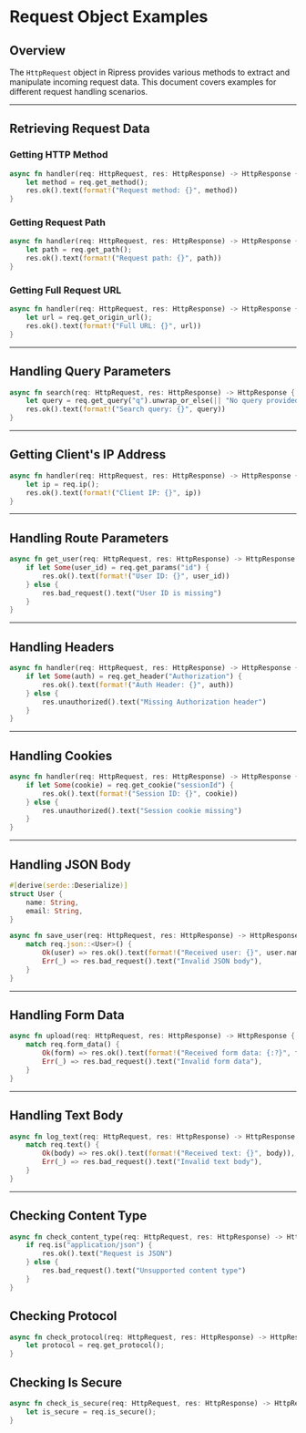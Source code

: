 # Request Object Examples

## Overview

The `HttpRequest` object in Ripress provides various methods to extract and manipulate incoming request data. This document covers examples for different request handling scenarios.

---

## Retrieving Request Data

### Getting HTTP Method

```rust
async fn handler(req: HttpRequest, res: HttpResponse) -> HttpResponse {
    let method = req.get_method();
    res.ok().text(format!("Request method: {}", method))
}
```

### Getting Request Path

```rust
async fn handler(req: HttpRequest, res: HttpResponse) -> HttpResponse {
    let path = req.get_path();
    res.ok().text(format!("Request path: {}", path))
}
```

### Getting Full Request URL

```rust
async fn handler(req: HttpRequest, res: HttpResponse) -> HttpResponse {
    let url = req.get_origin_url();
    res.ok().text(format!("Full URL: {}", url))
}
```

---

## Handling Query Parameters

```rust
async fn search(req: HttpRequest, res: HttpResponse) -> HttpResponse {
    let query = req.get_query("q").unwrap_or_else(|| "No query provided".to_string());
    res.ok().text(format!("Search query: {}", query))
}
```

---

## Getting Client's IP Address

```rust
async fn handler(req: HttpRequest, res: HttpResponse) -> HttpResponse {
    let ip = req.ip();
    res.ok().text(format!("Client IP: {}", ip))
}
```

---

## Handling Route Parameters

```rust
async fn get_user(req: HttpRequest, res: HttpResponse) -> HttpResponse {
    if let Some(user_id) = req.get_params("id") {
        res.ok().text(format!("User ID: {}", user_id))
    } else {
        res.bad_request().text("User ID is missing")
    }
}
```

---

## Handling Headers

```rust
async fn handler(req: HttpRequest, res: HttpResponse) -> HttpResponse {
    if let Some(auth) = req.get_header("Authorization") {
        res.ok().text(format!("Auth Header: {}", auth))
    } else {
        res.unauthorized().text("Missing Authorization header")
    }
}
```

---

## Handling Cookies

```rust
async fn handler(req: HttpRequest, res: HttpResponse) -> HttpResponse {
    if let Some(cookie) = req.get_cookie("sessionId") {
        res.ok().text(format!("Session ID: {}", cookie))
    } else {
        res.unauthorized().text("Session cookie missing")
    }
}
```

---

## Handling JSON Body

```rust
#[derive(serde::Deserialize)]
struct User {
    name: String,
    email: String,
}

async fn save_user(req: HttpRequest, res: HttpResponse) -> HttpResponse {
    match req.json::<User>() {
        Ok(user) => res.ok().text(format!("Received user: {}", user.name)),
        Err(_) => res.bad_request().text("Invalid JSON body"),
    }
}
```

---

## Handling Form Data

```rust
async fn upload(req: HttpRequest, res: HttpResponse) -> HttpResponse {
    match req.form_data() {
        Ok(form) => res.ok().text(format!("Received form data: {:?}", form)),
        Err(_) => res.bad_request().text("Invalid form data"),
    }
}
```

---

## Handling Text Body

```rust
async fn log_text(req: HttpRequest, res: HttpResponse) -> HttpResponse {
    match req.text() {
        Ok(body) => res.ok().text(format!("Received text: {}", body)),
        Err(_) => res.bad_request().text("Invalid text body"),
    }
}
```

---

## Checking Content Type

```rust
async fn check_content_type(req: HttpRequest, res: HttpResponse) -> HttpResponse {
    if req.is("application/json") {
        res.ok().text("Request is JSON")
    } else {
        res.bad_request().text("Unsupported content type")
    }
}
```

## Checking Protocol

```rust
async fn check_protocol(req: HttpRequest, res: HttpResponse) -> HttpResponse {
    let protocol = req.get_protocol();
}
```

## Checking Is Secure

```rust
async fn check_is_secure(req: HttpRequest, res: HttpResponse) -> HttpResponse {
    let is_secure = req.is_secure();
}
```
